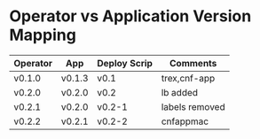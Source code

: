Operator vs Application Version Mapping
=======================================

| Operator 	| App 		| Deploy Scrip 	| Comments          |
|---------------|---------------|---------------|-------------------|
| v0.1.0	| v0.1.3	| v0.1		| trex,cnf-app      |
| v0.2.0	| v0.2.0	| v0.2  	| lb added          |
| v0.2.1	| v0.2.0	| v0.2-1	| labels removed    |
| v0.2.2	| v0.2.1	| v0.2-2  	| cnfappmac         |
